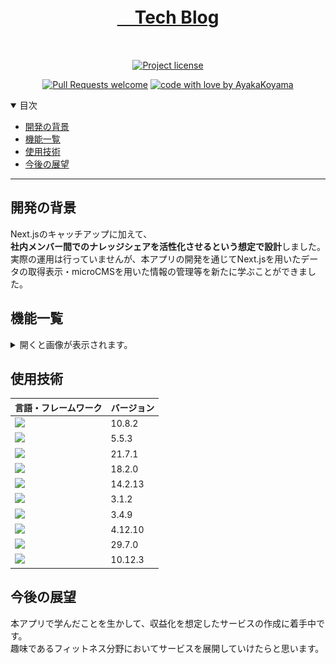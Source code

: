 <h1 align="center">
  <a href="https://github.com/AyakaKoyama/tech-blog"　width="100" height="100">
  　Tech Blog
  </a>
</h1>

<div align="center">
<br />

[![Project license](https://img.shields.io/github/license/AyakaKoyama/tech-blog.svg?style=flat-square)](LICENSE)

[![Pull Requests welcome](https://img.shields.io/badge/PRs-welcome-ff69b4.svg?style=flat-square)](https://github.com/AyakaKoyama/tech-blog/issues?q=is%3Aissue+is%3Aopen+label%3A%22help+wanted%22)
[![code with love by AyakaKoyama](https://img.shields.io/badge/%3C%2F%3E%20with%20%E2%99%A5%20by-AyakaKoyama-ff1414.svg?style=flat-square)](https://github.com/AyakaKoyama)

</div>

<details open="open">
<summary>目次</summary>

- [開発の背景](#開発の背景)
- [機能一覧](#機能一覧)
- [使用技術](#使用技術)
- [今後の展望](#今後の展望)

</details>

---

## 開発の背景

Next.jsのキャッチアップに加えて、
<br />
**社内メンバー間でのナレッジシェアを活性化させるという想定で設計**しました。
<br />
実際の運用は行っていませんが、本アプリの開発を通じてNext.jsを用いたデータの取得表示・microCMSを用いた情報の管理等を新たに学ぶことができました。


## 機能一覧

<details>
<summary>開くと画像が表示されます。</summary>
<br />



|                              ブログ一覧表示                               |                               個人記事一覧表示                               |
| :-------------------------------------------------------------------: | :--------------------------------------------------------------------: |
| <img src="docs/imgs/スクリーンショット 2024-09-22 102840.png" title="ブログ一覧表示" width="100%"> | <img src="docs/imgs/スクリーンショット 2024-09-22 103945.png" title="個人記事一覧表示" width="100%"> |

</details>

## 使用技術

| 言語・フレームワーク  | バージョン |
| --------------------- | ---------- |
|<img src="https://img.shields.io/badge/-Npm-CB3837.svg?logo=npm&style=popout">|10.8.2|
|<img src="https://img.shields.io/badge/-Typescript-007ACC.svg?logo=typescript&style=popout">|5.5.3|
|<img src="https://img.shields.io/badge/-Node.js-339933.svg?logo=node.js&style=popout">|21.7.1|
|<img src="https://img.shields.io/badge/-React-61DAFB.svg?logo=react&style=popout">|18.2.0|
|<img src="https://img.shields.io/badge/-Next.js-000000.svg?logo=next.js&style=popout">|14.2.13|
|<img src="https://img.shields.io/badge/-microCMS-000000.svg?logo=&style=popout">|3.1.2|
|<img src="https://img.shields.io/badge/-Tailwind%20CSS-1572B6.svg?logo=&style=popout">|3.4.9|
|<img src="https://img.shields.io/badge/-daisyUI-00A98F.svg?logo=&style=popout">|4.12.10|
|<img src="https://img.shields.io/badge/-Jest-C21325.svg?logo=jest&style=popout">|29.7.0|
|<img src="https://img.shields.io/badge/-Firebase-FFCA28.svg?logo=firebase&style=popout">|10.12.3|

## 今後の展望

本アプリで学んだことを生かして、収益化を想定したサービスの作成に着手中です。
<br />
趣味であるフィットネス分野においてサービスを展開していけたらと思います。
